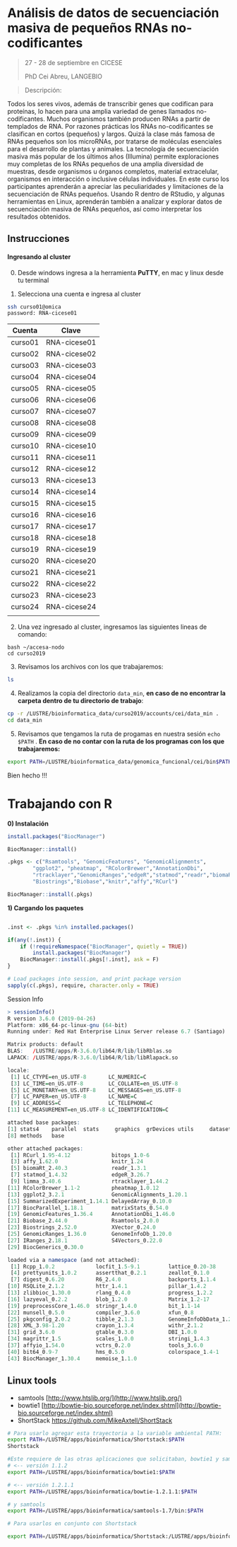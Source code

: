 # Análisis de datos de secuenciación masiva de pequeños RNAs no-codificantes

>  27 - 28 de septiembre en CICESE
>
> PhD Cei Abreu, LANGEBIO

> Descripción:

Todos los seres vivos, además de transcribir genes que codifican para proteínas, lo hacen para
una amplia variedad de genes llamados no-codificantes. Muchos organismos también producen
RNAs a partir de templados de RNA. Por razones prácticas los RNAs no-codificantes se
clasifican en cortos (pequeños) y largos. Quizá la clase más famosa de RNAs pequeños son
los microRNAs, por tratarse de moléculas esenciales para el desarrollo de plantas y animales.
La tecnología de secuenciación masiva más popular de los últimos años (Illumina) permite
exploraciones muy completas de los RNAs pequeños de una amplia diversidad de muestras,
desde organismos u órganos completos, material extracelular, organismos en interacción o
inclusive células individuales. En este curso los participantes aprenderán a apreciar las
peculiaridades y limitaciones de la secuenciación de RNAs pequeños. Usando R dentro de
RStudio, y algunas herramientas en Linux, aprenderán también a analizar y explorar datos de
secuenciación masiva de RNAs pequeños, así como interpretar los resultados obtenidos.

## Instrucciones

#### Ingresando al cluster

0) Desde windows ingresa a la herramienta **PuTTY**, en mac y linux desde tu terminal

1) Selecciona una cuenta e ingresa al cluster

```bash
ssh curso01@omica
password: RNA-cicese01
```

| Cuenta  |    Clave     |
| :-----: | :----------: |
| curso01 | RNA-cicese01 |
| curso02 | RNA-cicese02 |
| curso03 | RNA-cicese03 |
| curso04 | RNA-cicese04 |
| curso05 | RNA-cicese05 |
| curso06 | RNA-cicese06 |
| curso07 | RNA-cicese07 |
| curso08 | RNA-cicese08 |
| curso09 | RNA-cicese09 |
| curso10 | RNA-cicese10 |
| curso11 | RNA-cicese11 |
| curso12 | RNA-cicese12 |
| curso13 | RNA-cicese13 |
| curso14 | RNA-cicese14 |
| curso15 | RNA-cicese15 |
| curso16 | RNA-cicese16 |
| curso17 | RNA-cicese17 |
| curso18 | RNA-cicese18 |
| curso19 | RNA-cicese19 |
| curso20 | RNA-cicese20 |
| curso21 | RNA-cicese21 |
| curso22 | RNA-cicese22 |
| curso23 | RNA-cicese23 |
| curso24 | RNA-cicese24 |
|         |              |



2) Una vez ingresado al cluster, ingresamos las siguientes lineas de comando:

```
bash ~/accesa-nodo
cd curso2019
```

3) Revisamos los archivos con los que trabajaremos:

```bash
ls
```

4) Realizamos la copia del directorio `data_min`, **en caso de no encontrar la carpeta dentro de tu directorio de trabajo**:

```bash
cp -r /LUSTRE/bioinformatica_data/curso2019/accounts/cei/data_min .
cd data_min
```

5) Revisamos que tengamos la ruta de progamas en nuestra sesión `echo $PATH` . **En caso de no contar con la ruta de los programas con los que trabajaremos:**

```bash
export PATH=/LUSTRE/bioinformatica_data/genomica_funcional/cei/bin$PATH
```

Bien hecho !!!



# Trabajando con R

**0) Instalación** 

```R
install.packages("BiocManager")

BiocManager::install()

.pkgs <- c("Rsamtools", "GenomicFeatures", "GenomicAlignments",
        "ggplot2", "pheatmap", "RColorBrewer","AnnotationDbi",
        "rtracklayer","GenomicRanges","edgeR","statmod","readr","biomaRt",
        "Biostrings","Biobase","knitr","affy","RCurl")

BiocManager::install(.pkgs)
```

**1) Cargando los paquetes**

```R

.inst <- .pkgs %in% installed.packages()

if(any(!.inst)) {
    if (!requireNamespace("BiocManager", quietly = TRUE))
        install.packages("BiocManager")
    BiocManager::install(.pkgs[!.inst], ask = F)
}

# Load packages into session, and print package version
sapply(c(.pkgs), require, character.only = TRUE)
```

Session Info

```R
> sessionInfo()
R version 3.6.0 (2019-04-26)
Platform: x86_64-pc-linux-gnu (64-bit)
Running under: Red Hat Enterprise Linux Server release 6.7 (Santiago)

Matrix products: default
BLAS:   /LUSTRE/apps/R-3.6.0/lib64/R/lib/libRblas.so
LAPACK: /LUSTRE/apps/R-3.6.0/lib64/R/lib/libRlapack.so

locale:
 [1] LC_CTYPE=en_US.UTF-8       LC_NUMERIC=C
 [3] LC_TIME=en_US.UTF-8        LC_COLLATE=en_US.UTF-8
 [5] LC_MONETARY=en_US.UTF-8    LC_MESSAGES=en_US.UTF-8
 [7] LC_PAPER=en_US.UTF-8       LC_NAME=C
 [9] LC_ADDRESS=C               LC_TELEPHONE=C
[11] LC_MEASUREMENT=en_US.UTF-8 LC_IDENTIFICATION=C

attached base packages:
[1] stats4    parallel  stats     graphics  grDevices utils     datasets
[8] methods   base

other attached packages:
 [1] RCurl_1.95-4.12             bitops_1.0-6
 [3] affy_1.62.0                 knitr_1.24
 [5] biomaRt_2.40.3              readr_1.3.1
 [7] statmod_1.4.32              edgeR_3.26.7
 [9] limma_3.40.6                rtracklayer_1.44.2
[11] RColorBrewer_1.1-2          pheatmap_1.0.12
[13] ggplot2_3.2.1               GenomicAlignments_1.20.1
[15] SummarizedExperiment_1.14.1 DelayedArray_0.10.0
[17] BiocParallel_1.18.1         matrixStats_0.54.0
[19] GenomicFeatures_1.36.4      AnnotationDbi_1.46.0
[21] Biobase_2.44.0              Rsamtools_2.0.0
[23] Biostrings_2.52.0           XVector_0.24.0
[25] GenomicRanges_1.36.0        GenomeInfoDb_1.20.0
[27] IRanges_2.18.1              S4Vectors_0.22.0
[29] BiocGenerics_0.30.0

loaded via a namespace (and not attached):
 [1] Rcpp_1.0.2             locfit_1.5-9.1         lattice_0.20-38
 [4] prettyunits_1.0.2      assertthat_0.2.1       zeallot_0.1.0
 [7] digest_0.6.20          R6_2.4.0               backports_1.1.4
[10] RSQLite_2.1.2          httr_1.4.1             pillar_1.4.2
[13] zlibbioc_1.30.0        rlang_0.4.0            progress_1.2.2
[16] lazyeval_0.2.2         blob_1.2.0             Matrix_1.2-17
[19] preprocessCore_1.46.0  stringr_1.4.0          bit_1.1-14
[22] munsell_0.5.0          compiler_3.6.0         xfun_0.8
[25] pkgconfig_2.0.2        tibble_2.1.3           GenomeInfoDbData_1.2.1
[28] XML_3.98-1.20          crayon_1.3.4           withr_2.1.2
[31] grid_3.6.0             gtable_0.3.0           DBI_1.0.0
[34] magrittr_1.5           scales_1.0.0           stringi_1.4.3
[37] affyio_1.54.0          vctrs_0.2.0            tools_3.6.0
[40] bit64_0.9-7            hms_0.5.0              colorspace_1.4-1
[43] BiocManager_1.30.4     memoise_1.1.0
```



## **Linux tools** 

- samtools [http://www.htslib.org/](http://www.htslib.org/)
- bowtie1 [http://bowtie-bio.sourceforge.net/index.shtml](http://bowtie-bio.sourceforge.net/index.shtml)
- ShortStack https://github.com/MikeAxtell/ShortStack



```bash
# Para usarlo agregar esta trayectoria a la variable ambiental PATH:
export PATH=/LUSTRE/apps/bioinformatica/Shortstack:$PATH
Shortstack

#Este requiere de las otras aplicaciones que solicitaban, bowtie1 y samtools, del primero se encuentran las versiones 1.1.2 y 1.2.1.1 en las carpetas:
# <-- versión 1.1.2
export PATH=/LUSTRE/apps/bioinformatica/bowtie1:$PATH   

# <-- versión 1.2.1.1
export PATH=/LUSTRE/apps/bioinformatica/bowtie-1.2.1.1:$PATH  

# y samtools
export PATH=/LUSTRE/apps/bioinformatica/samtools-1.7/bin:$PATH

# Para usarlos en conjunto con Shortstack

export PATH=/LUSTRE/apps/bioinformatica/Shortstack:/LUSTRE/apps/bioinformatica/samtools-1.7/bin:/LUSTRE/apps/bioinformatica/bowtie-1.2.1.1:$PATH`
```
